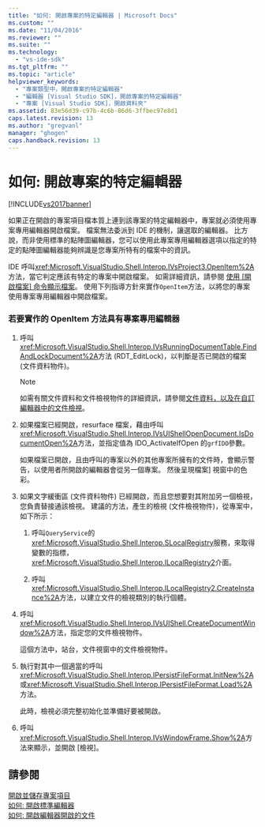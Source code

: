 ```yaml
---
title: "如何: 開啟專案的特定編輯器 | Microsoft Docs"
ms.custom: ""
ms.date: "11/04/2016"
ms.reviewer: ""
ms.suite: ""
ms.technology: 
  - "vs-ide-sdk"
ms.tgt_pltfrm: ""
ms.topic: "article"
helpviewer_keywords: 
  - "專案類型中，開啟專案的特定編輯器"
  - "編輯器 [Visual Studio SDK]，開啟專案的特定編輯器"
  - "專案 [Visual Studio SDK]，開啟資料夾"
ms.assetid: 83e56d39-c97b-4c6b-86d6-3ffbec97e8d1
caps.latest.revision: 13
ms.author: "gregvanl"
manager: "ghogen"
caps.handback.revision: 13
---
```

# 如何: 開啟專案的特定編輯器
[!INCLUDE[vs2017banner](../code-quality/includes/vs2017banner.md)]

如果正在開啟的專案項目檔本質上連到該專案的特定編輯器中，專案就必須使用專案專用編輯器開啟檔案。  檔案無法委派到 IDE 的機制，讓選取的編輯器。  比方說，而非使用標準的點陣圖編輯器，您可以使用此專案專用編輯器選項以指定的特定的點陣圖編輯器能夠辨識是您專案所特有的檔案中的資訊。  
  
 IDE 呼叫<xref:Microsoft.VisualStudio.Shell.Interop.IVsProject3.OpenItem%2A>方法，當它判定應該有特定的專案中開啟檔案。  如需詳細資訊，請參閱 [使用 \[開啟檔案\] 命令顯示檔案](../Topic/Displaying%20Files%20By%20Using%20the%20Open%20File%20Command.md)。  使用下列指導方針來實作`OpenItem`方法，以將您的專案使用專案專用編輯器中開啟檔案。  
  
### 若要實作的 OpenItem 方法具有專案專用編輯器  
  
1.  呼叫<xref:Microsoft.VisualStudio.Shell.Interop.IVsRunningDocumentTable.FindAndLockDocument%2A>方法 \(RDT\_EditLock\)，以判斷是否已開啟的檔案 \(文件資料物件\)。  
  
    > [!NOTE]
    >  如需有關文件資料和文件檢視物件的詳細資訊，請參閱[文件資料，以及在自訂編輯器中的文件檢視](../extensibility/document-data-and-document-view-in-custom-editors.md)。  
  
2.  如果檔案已經開啟，resurface 檔案，藉由呼叫<xref:Microsoft.VisualStudio.Shell.Interop.IVsUIShellOpenDocument.IsDocumentOpen%2A>方法，並指定值為 IDO\_ActivateIfOpen 的`grfIDO`參數。  
  
     如果檔案已開啟，且由呼叫的專案以外的其他專案所擁有的文件時，會顯示警告，以使用者所開啟的編輯器會從另一個專案。  然後呈現檔案\] 視窗中的色彩。  
  
3.  如果文字緩衝區 \(文件資料物件\) 已經開啟，而且您想要對其附加另一個檢視，您負責替接通該檢視。  建議的方法，產生的檢視 \(文件檢視物件\)，從專案中，如下所示：  
  
    1.  呼叫`QueryService`的<xref:Microsoft.VisualStudio.Shell.Interop.SLocalRegistry>服務，來取得變數的指標， <xref:Microsoft.VisualStudio.Shell.Interop.ILocalRegistry2>介面。  
  
    2.  呼叫<xref:Microsoft.VisualStudio.Shell.Interop.ILocalRegistry2.CreateInstance%2A>方法，以建立文件的檢視類別的執行個體。  
  
4.  呼叫<xref:Microsoft.VisualStudio.Shell.Interop.IVsUIShell.CreateDocumentWindow%2A>方法，指定您的文件檢視物件。  
  
     這個方法中，站台，文件視窗中的文件檢視物件。  
  
5.  執行對其中一個適當的呼叫<xref:Microsoft.VisualStudio.Shell.Interop.IPersistFileFormat.InitNew%2A>或<xref:Microsoft.VisualStudio.Shell.Interop.IPersistFileFormat.Load%2A>方法。  
  
     此時，檢視必須完整初始化並準備好要被開啟。  
  
6.  呼叫<xref:Microsoft.VisualStudio.Shell.Interop.IVsWindowFrame.Show%2A>方法來顯示，並開啟 \[檢視\]。  
  
## 請參閱  
 [開啟並儲存專案項目](../extensibility/internals/opening-and-saving-project-items.md)   
 [如何: 開啟標準編輯器](../extensibility/how-to-open-standard-editors.md)   
 [如何: 開啟編輯器開啟的文件](../extensibility/how-to-open-editors-for-open-documents.md)